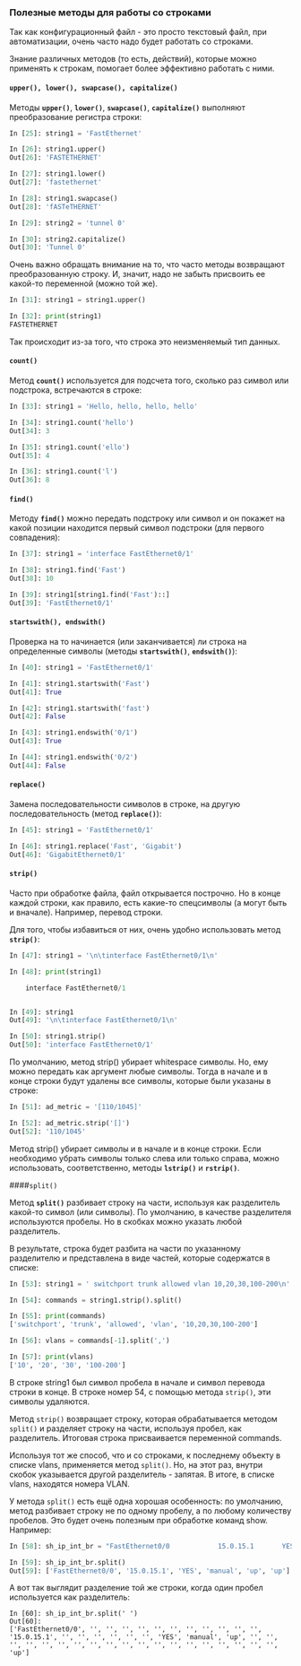 ### Полезные методы для работы со строками

Так как конфигурационный файл - это просто текстовый файл, при автоматизации, очень часто надо будет работать со строками.

Знание различных методов (то есть, действий), которые можно применять к строкам, помогает более эффективно работать с ними.


#### ```upper(), lower(), swapcase(), capitalize()```

Методы __```upper()```__, __```lower()```__, __```swapcase()```__, __```capitalize()```__ выполняют преобразование регистра строки:
```python
In [25]: string1 = 'FastEthernet'

In [26]: string1.upper()
Out[26]: 'FASTETHERNET'

In [27]: string1.lower()
Out[27]: 'fastethernet'

In [28]: string1.swapcase()
Out[28]: 'fASTeTHERNET'

In [29]: string2 = 'tunnel 0'

In [30]: string2.capitalize()
Out[30]: 'Tunnel 0'
```

Очень важно обращать внимание на то, что часто методы возвращают преобразованную строку. И, значит, надо не забыть присвоить ее какой-то переменной (можно той же).
```python
In [31]: string1 = string1.upper()

In [32]: print(string1)
FASTETHERNET
```

Так происходит из-за того, что строка это неизменяемый тип данных.

#### ```count()```

Метод __```count()```__ используется для подсчета того, сколько раз символ или подстрока, встречаются в строке:
```python
In [33]: string1 = 'Hello, hello, hello, hello'

In [34]: string1.count('hello')
Out[34]: 3

In [35]: string1.count('ello')
Out[35]: 4

In [36]: string1.count('l')
Out[36]: 8
```

#### ```find()```

Методу __```find()```__ можно передать подстроку или символ и он покажет на какой позиции находится первый символ подстроки (для первого совпадения):
```python
In [37]: string1 = 'interface FastEthernet0/1'

In [38]: string1.find('Fast')
Out[38]: 10

In [39]: string1[string1.find('Fast')::]
Out[39]: 'FastEthernet0/1'
```

#### ```startswith(), endswith()```

Проверка на то начинается (или заканчивается) ли строка на определенные символы (методы __```startswith()```__, __```endswith()```__):
```python
In [40]: string1 = 'FastEthernet0/1'

In [41]: string1.startswith('Fast')
Out[41]: True

In [42]: string1.startswith('fast')
Out[42]: False

In [43]: string1.endswith('0/1')
Out[43]: True

In [44]: string1.endswith('0/2')
Out[44]: False
```

#### ```replace()```

Замена последовательности символов в строке, на другую последовательность (метод __```replace()```__):
```python
In [45]: string1 = 'FastEthernet0/1'

In [46]: string1.replace('Fast', 'Gigabit')
Out[46]: 'GigabitEthernet0/1'
```

#### ```strip()```

Часто при обработке файла, файл открывается построчно.
Но в конце каждой строки, как правило, есть какие-то спецсимволы (а могут быть и вначале). Например, перевод строки.

Для того, чтобы избавиться от них, очень удобно использовать метод __```strip()```__:
```python
In [47]: string1 = '\n\tinterface FastEthernet0/1\n'

In [48]: print(string1)

	interface FastEthernet0/1


In [49]: string1
Out[49]: '\n\tinterface FastEthernet0/1\n'

In [50]: string1.strip()
Out[50]: 'interface FastEthernet0/1'
```

По умолчанию, метод strip() убирает whitespace символы.
Но, ему можно передать как аргумент любые символы.
Тогда в начале и в конце строки будут удалены все символы, которые были указаны в строке:
```python
In [51]: ad_metric = '[110/1045]'

In [52]: ad_metric.strip('[]')
Out[52]: '110/1045'
```

Метод strip() убирает символы и в начале и в конце строки.
Если необходимо убрать символы только слева или только справа, можно использовать, соответственно, методы __```lstrip()```__ и __```rstrip()```__.

####```split()```

Метод __```split()```__ разбивает строку на части, используя как разделитель какой-то символ (или символы).
По умолчанию, в качестве разделителя используются пробелы.
Но в скобках можно указать любой разделитель.

В результате, строка будет разбита на части по указанному разделителю и представлена в виде частей, которые содержатся в списке:
```python
In [53]: string1 = ' switchport trunk allowed vlan 10,20,30,100-200\n'

In [54]: commands = string1.strip().split()

In [55]: print(commands)
['switchport', 'trunk', 'allowed', 'vlan', '10,20,30,100-200']

In [56]: vlans = commands[-1].split(',')

In [57]: print(vlans)
['10', '20', '30', '100-200']
```

В строке string1 был символ пробела в начале и символ перевода строки в конце.
В строке номер 54, с помощью метода ```strip()```, эти символы удаляются.

Метод ```strip()``` возвращает строку, которая обрабатывается методом ```split()``` и разделяет строку на части, используя пробел, как разделитель. Итоговая строка присваивается переменной commands.

Используя тот же способ, что и со строками, к последнему объекту в списке vlans, применяется метод ```split()```. Но, на этот раз, внутри скобок указывается другой разделитель - запятая.
В итоге, в списке vlans, находятся номера VLAN.

У метода ```split()``` есть ещё одна хорошая особенность: по умолчанию, метод разбивает строку не по одному пробелу, а по любому количеству пробелов.
Это будет очень полезным при обработке команд show. Например:
```python
In [58]: sh_ip_int_br = "FastEthernet0/0            15.0.15.1       YES manual up                    up"

In [59]: sh_ip_int_br.split()
Out[59]: ['FastEthernet0/0', '15.0.15.1', 'YES', 'manual', 'up', 'up']
```

А вот так выглядит разделение той же строки, когда один пробел используется как разделитель:
```
In [60]: sh_ip_int_br.split(' ')
Out[60]:
['FastEthernet0/0', '', '', '', '', '', '', '', '', '', '', '', '15.0.15.1', '', '', '', '', '', '', 'YES', 'manual', 'up', '', '', '', '', '', '', '', '', '', '', '', '', '', '', '', '', '', '', '', 'up']
```


